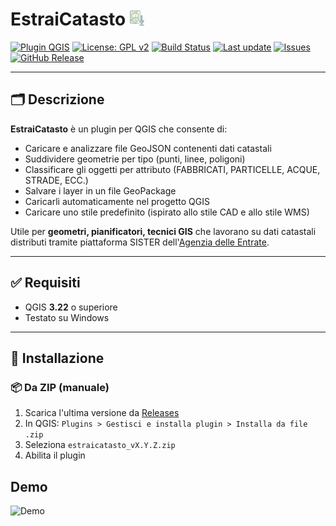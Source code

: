 # EstraiCatasto ![alt text](https://github.com/ludovico85/estraicatasto/blob/main/estrai_catasto/icon.png?raw=true)

[![Plugin QGIS](https://img.shields.io/badge/QGIS-3.22%2B-green.svg)](https://qgis.org)
[![License: GPL v2](https://img.shields.io/badge/license-GPL--2.0-blue.svg)](https://www.gnu.org/licenses/old-licenses/gpl-2.0.html)
[![Build Status](https://img.shields.io/badge/build-manual-blue.svg)]()
[![Last update](https://img.shields.io/github/last-commit/ludovico85/estraicatasto)](https://github.com/ludovico85/estraicatasto/commits/main)
[![Issues](https://img.shields.io/github/issues/ludovico85/estraicatasto)](https://github.com/ludovico85/estraicatasto/issues)
[![GitHub Release](https://img.shields.io/github/v/release/ludovico85/estraicatasto)](https://github.com/ludovico85/estraicatasto/releases/tag/v1.0.0)

---

## 🗂️ Descrizione

**EstraiCatasto** è un plugin per QGIS che consente di:

- Caricare e analizzare file GeoJSON contenenti dati catastali
- Suddividere geometrie per tipo (punti, linee, poligoni)
- Classificare gli oggetti per attributo (FABBRICATI, PARTICELLE, ACQUE, STRADE, ECC.)
- Salvare i layer in un file GeoPackage
- Caricarli automaticamente nel progetto QGIS
- Caricare uno stile predefinito (ispirato allo stile CAD e allo stile WMS)

Utile per **geometri, pianificatori, tecnici GIS** che lavorano su dati catastali distributi tramite piattaforma SISTER dell'[Agenzia delle Entrate](https://iampe.agenziaentrate.gov.it/sam/UI/Login?realm=/agenziaentrate).

---

## ✅ Requisiti

- QGIS **3.22** o superiore
- Testato su Windows

---

## 🚀 Installazione

### 📦 Da ZIP (manuale)

1. Scarica l'ultima versione da [Releases](https://github.com/ludovico85/estraicatasto/releases)
2. In QGIS: `Plugins > Gestisci e installa plugin > Installa da file .zip`
3. Seleziona `estraicatasto_vX.Y.Z.zip`
4. Abilita il plugin

## Demo

![Demo](media/example.gif)
